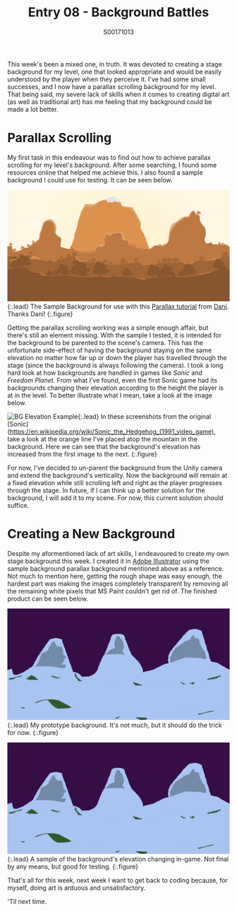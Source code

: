 ﻿---
layout: post
title: Entry 08 - Background Battles
description: >
  A small segment on my attempts to create a scrolling background for the level I'm working on.
author: S00171013
---

This week's been a mixed one, in truth. It was devoted to creating a stage background for my level, one that looked
appropriate and would be easily understood by the player when they perceive it. I've had some small successes, and 
I now have a parallax scrolling background for my level. That being said, my severe lack of skills when it comes 
to creating digital art (as well as traditional art) has me feeling that my background could be made a lot better.

# Parallax Scrolling

My first task in this endeavour was to find out how to achieve parallax scrolling for my level's background. After
some searching, I found some resources online that helped me achieve this. I also found a sample background I 
could use for testing. It can be seen below.

![Sample Background](/assets/img/post_images/jack_images/week-8-sample-background.png){:.lead}
The Sample Background for use with this [Parallax tutorial](https://youtu.be/zit45k6CUMk) from [Dani](https://www.youtube.com/channel/UCIabPXjvT5BVTxRDPCBBOOQ/about). Thanks Dani!
{:.figure}

Getting the parallax scrolling working was a simple enough affair, but there's still an element missing. With the
sample I tested, it is intended for the background to be parented to the scene's camera. This has the unfortunate
side-effect of having the background staying on the same elevation no matter how far up or down the player has 
travelled through the stage (since the background is always following the camera). I took a long hard look at
how backgrounds are handled in games like _Sonic_ and _Freedom Planet_. From what I've found, even the first
Sonic game had its backgrounds changing their elevation according to the height the player is at in the 
level. To better illustrate what I mean, take a look at the image below.

![BG Elevation Example](/assets/img/post_images/jack_images/week-8-elevation-example.png){:.lead}
In these screenshots from the original [Sonic](https://en.wikipedia.org/wiki/Sonic_the_Hedgehog_(1991_video_game), take a look at the orange line I've placed atop the mountain in the background. Here we can see that the background's elevation has increased from the first image to the next.
{:.figure}

For now, I've decided to un-parent the background from the Unity camera and extend the background's verticality.
Now the background will remain at a fixed elevation while still scrolling left and right as the player progresses
through the stage. In future, if I can think up a better solution for the background, I will add it to my scene.
For now, this current solution should suffice.

# Creating a New Background

Despite my aformentioned lack of art skills, I endeavoured to create my own stage background this week. I created it
in [Adobe Illustrator](https://en.wikipedia.org/wiki/Adobe_Illustrator) using the sample background parallax 
background mentioned above as a reference. Not much to mention here, getting the rough shape was easy enough,
the hardest part was making the images completely transparent by removing all the remaining white pixels 
that MS Paint couldn't get rid of. The finished product can be seen below.

![Proto-background](/assets/img/post_images/jack_images/week-8-proto-background.png){:.lead}
My prototype background. It's not much, but it should do the trick for now.
{:.figure}

![Proto-background](/assets/img/post_images/jack_images/week-8-proto-background.png){:.lead}
A sample of the background's elevation changing in-game. Not final by any means, but good for testing.
{:.figure}

That's all for this week, next week I want to get back to coding because, for myself, doing art is arduous and 
unsatisfactory.

'Til next time.